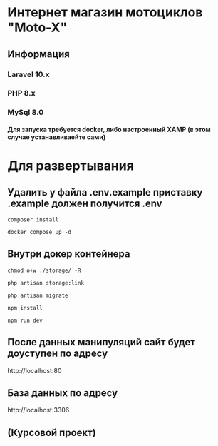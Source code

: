 # Интернет магазин мотоциклов "Moto-X"

## Информация

### Laravel 10.x

### PHP 8.x

### MySql 8.0

#### Для запуска требуется docker, либо настроенный XAMP (в этом случае устанавливаейте сами)

# Для развертывания
## Удалить у файла .env.example приставку .example должен получится .env

```
composer install
```

```
docker compose up -d
```

## Внутри докер контейнера

```
chmod o+w ./storage/ -R
```
```
php artisan storage:link
```

```
php artisan migrate
```

```
npm install
```

```
npm run dev
```

## После данных манипуляций сайт будет доуступен по адресу 
http://localhost:80
## База данных по адресу
http://localhost:3306

## (Курсовой проект)
